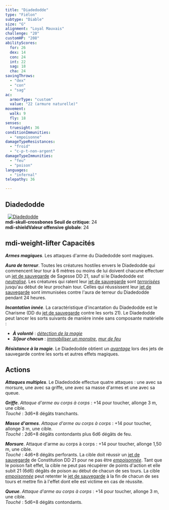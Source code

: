 ```yaml
---
title: "Diadedodde"
type: "Fiélon"
subtype: "Diable"
size: "G"
alignment: "Loyal Mauvais"
challenge: "20"
customHP: "208"
abilityScores:
  for: 26
  dex: 14
  con: 24
  int: 22
  sag: 18
  cha: 24
savingThrows:
  - "dex"
  - "con"
  - "sag"
ac:
  armorType: "custom"
  value: "22 (armure naturelle)"
movement:
  walk: 9
  fly: 18
senses:
  truesight: 36
conditionImmunities:
  - "empoisonne"
damageTypeResistances:
  - "froid"
  - "c-p-t-non-argent"
damageTypeImmunities:
  - "feu"
  - "poison"
languages:
  - "infernal"
telepathy: 36

---
```

## Diadedodde
&nbsp;
[![Diadedodde](https://www.douaratil.fr/illustrations/fielon/diadedoddem.png)](https://www.douaratil.fr/illustrations/fielon/diadedodde.jpg)  
**<v-icon>mdi-skull-crossbones</v-icon> Seuil de critique**: 24       
**<v-icon>mdi-shield</v-icon>Valeur offensive globale**: 24     
## <v-icon>mdi-weight-lifter</v-icon> Capacités
_**Armes magiques**_. Les attaques d'arme du Diadedodde sont magiques.

_**Aura de terreur**_. Toutes les créatures hostiles envers le Diadedodde qui commencent leur tour à 6 mètres ou moins de lui doivent chacune effectuer un [jet de sauvegarde](/utiliser-les-caracteristiques/#jets-de-sauvegarde) de Sagesse DD 21, sauf si le Diadedodde est [_neutralisé_](/gerer-la-sante-du-personnage/#neutralise). Les créatures qui ratent leur [jet de sauvegarde](/utiliser-les-caracteristiques/#jets-de-sauvegarde) sont [_terrorisées_](/gerer-la-sante-du-personnage/#terrorise) jusqu'au début de leur prochain tour. Celles qui réussissent leur [jet de sauvegarde](/utiliser-les-caracteristiques/#jets-de-sauvegarde) sont immunisées contre l'aura de terreur du Diadedodde pendant 24 heures.

_**Incantation innée**_. La caractéristique d'incantation du Diadedodde est le Charisme (DD du [jet de sauvegarde](/utiliser-les-caracteristiques/#jets-de-sauvegarde) contre les sorts 21). Le Diadedodde peut lancer les sorts suivants de manière innée sans composante matérielle :
* _**À volonté**_ : [_détection de la magie_](/grimoire/detection-de-la-magie/)
* _**3/jour chacun**_ : [_immobiliser un monstre_](/grimoire/immobiliser-un-monstre/), [_mur de feu_](/grimoire/mur-de-feu/)

_**Résistance à la magie**_. Le Diadedodde obtient un [_avantage_](/utiliser-les-caracteristiques/#avantage-et-desavantage) lors des jets de sauvegarde contre les sorts et autres effets magiques.

## Actions
_**Attaques multiples**_. Le Diadedodde effectue quatre attaques : une avec sa morsure, une avec sa griffe, une avec sa masse d'armes et une avec sa queue.

_**Griffe**_. _Attaque d'arme au corps à corps_ : +14 pour toucher, allonge 3 m, une cible.  
_Touché_ : 3d6+8 dégâts tranchants.

_**Masse d'armes**_. _Attaque d'arme au corps à corps_ : +14 pour toucher, allonge 3 m, une cible.  
_Touché_ : 2d6+8 dégâts contondants plus 6d6 dégâts de feu.

_**Morsure**_. Attaque d'arme au corps à corps : +14 pour toucher, allonge 1,50 m, une cible.  
_Touché_ : 4d6+8 dégâts perforants. La cible doit réussir un [jet de sauvegarde](/utiliser-les-caracteristiques/#jets-de-sauvegarde) de Constitution DD 21 pour ne pas être [_empoisonnée_](/gerer-la-sante-du-personnage/#empoisonne). Tant que le poison fait effet, la cible ne peut pas récupérer de points d'action et elle subit 21 (6d6) dégâts de poison au début de chacun de ses tours. La cible [_empoisonnée_](/gerer-la-sante-du-personnage/#empoisonne) peut retenter le [jet de sauvegarde](/utiliser-les-caracteristiques/#jets-de-sauvegarde) à la fin de chacun de ses tours et mettre fin à l'effet dont elle est victime en cas de réussite.

_**Queue**_. _Attaque d'arme au corps à corps_ : +14 pour toucher, allonge 3 m, une cible.  
_Touché_ : 5d6+8 dégâts contondants.
